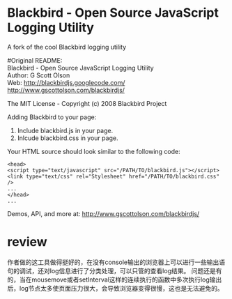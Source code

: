 # **Blackbird - Open Source JavaScript Logging Utility**  

A fork of the cool Blackbird logging utility  

#Original README:  
Blackbird - Open Source JavaScript Logging Utility  
Author: G Scott Olson  
Web: http://blackbirdjs.googlecode.com/  
       http://www.gscottolson.com/blackbirdjs/

The MIT License - Copyright (c) 2008 Blackbird Project

Adding Blackbird to your page:

   1. Include blackbird.js in your page.
   2. Inlcude blackbird.css in your page.

Your HTML source should look similar to the following code:

```<html>
<head>
<script type="text/javascript" src="/PATH/TO/blackbird.js"></script>
<link type="text/css" rel="Stylesheet" href="/PATH/TO/blackbird.css" />
...
</head>
...
```

Demos, API, and more at: http://www.gscottolson.com/blackbirdjs/

# review
作者做的这工具做得挺好的，在没有console输出的浏览器上可以进行一些输出语句的调试，还对log信息进行了分类处理，可以只管的查看log结果。
问题还是有的，当在mousemove或者setInterval这样的连续执行的函数中多次执行log输出后，log节点太多使页面压力很大，会导致浏览器变得很慢，这也是无法避免的。